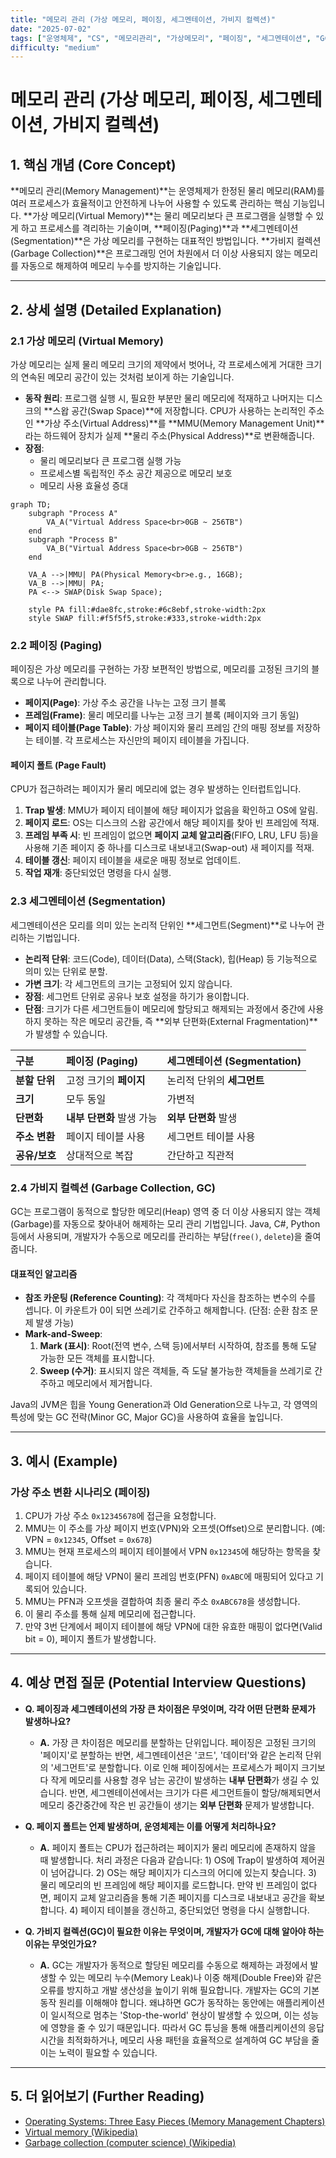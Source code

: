 ```yaml
---
title: "메모리 관리 (가상 메모리, 페이징, 세그멘테이션, 가비지 컬렉션)"
date: "2025-07-02"
tags: ["운영체제", "CS", "메모리관리", "가상메모리", "페이징", "세그멘테이션", "GC"]
difficulty: "medium"
---
```


# 메모리 관리 (가상 메모리, 페이징, 세그멘테이션, 가비지 컬렉션)

## 1. 핵심 개념 (Core Concept)

**메모리 관리(Memory Management)**는 운영체제가 한정된 물리 메모리(RAM)를 여러 프로세스가 효율적이고 안전하게 나누어 사용할 수 있도록 관리하는 핵심 기능입니다. **가상 메모리(Virtual Memory)**는 물리 메모리보다 큰 프로그램을 실행할 수 있게 하고 프로세스를 격리하는 기술이며, **페이징(Paging)**과 **세그멘테이션(Segmentation)**은 가상 메모리를 구현하는 대표적인 방법입니다. **가비지 컬렉션(Garbage Collection)**은 프로그래밍 언어 차원에서 더 이상 사용되지 않는 메모리를 자동으로 해제하여 메모리 누수를 방지하는 기술입니다.

---

## 2. 상세 설명 (Detailed Explanation)

### 2.1 가상 메모리 (Virtual Memory)

가상 메모리는 실제 물리 메모리 크기의 제약에서 벗어나, 각 프로세스에게 거대한 크기의 연속된 메모리 공간이 있는 것처럼 보이게 하는 기술입니다.

*   **동작 원리**: 프로그램 실행 시, 필요한 부분만 물리 메모리에 적재하고 나머지는 디스크의 **스왑 공간(Swap Space)**에 저장합니다. CPU가 사용하는 논리적인 주소인 **가상 주소(Virtual Address)**를 **MMU(Memory Management Unit)**라는 하드웨어 장치가 실제 **물리 주소(Physical Address)**로 변환해줍니다.
*   **장점**:
    *   물리 메모리보다 큰 프로그램 실행 가능
    *   프로세스별 독립적인 주소 공간 제공으로 메모리 보호
    *   메모리 사용 효율성 증대

```mermaid
graph TD;
    subgraph "Process A"
        VA_A("Virtual Address Space<br>0GB ~ 256TB")
    end
    subgraph "Process B"
        VA_B("Virtual Address Space<br>0GB ~ 256TB")
    end

    VA_A -->|MMU| PA(Physical Memory<br>e.g., 16GB);
    VA_B -->|MMU| PA;
    PA <--> SWAP(Disk Swap Space);

    style PA fill:#dae8fc,stroke:#6c8ebf,stroke-width:2px
    style SWAP fill:#f5f5f5,stroke:#333,stroke-width:2px
```

### 2.2 페이징 (Paging)

페이징은 가상 메모리를 구현하는 가장 보편적인 방법으로, 메모리를 고정된 크기의 블록으로 나누어 관리합니다.

*   **페이지(Page)**: 가상 주소 공간을 나누는 고정 크기 블록
*   **프레임(Frame)**: 물리 메모리를 나누는 고정 크기 블록 (페이지와 크기 동일)
*   **페이지 테이블(Page Table)**: 가상 페이지와 물리 프레임 간의 매핑 정보를 저장하는 테이블. 각 프로세스는 자신만의 페이지 테이블을 가집니다.

#### 페이지 폴트 (Page Fault)

CPU가 접근하려는 페이지가 물리 메모리에 없는 경우 발생하는 인터럽트입니다.
1.  **Trap 발생**: MMU가 페이지 테이블에 해당 페이지가 없음을 확인하고 OS에 알림.
2.  **페이지 로드**: OS는 디스크의 스왑 공간에서 해당 페이지를 찾아 빈 프레임에 적재.
3.  **프레임 부족 시**: 빈 프레임이 없으면 **페이지 교체 알고리즘**(FIFO, LRU, LFU 등)을 사용해 기존 페이지 중 하나를 디스크로 내보내고(Swap-out) 새 페이지를 적재.
4.  **테이블 갱신**: 페이지 테이블을 새로운 매핑 정보로 업데이트.
5.  **작업 재개**: 중단되었던 명령을 다시 실행.

### 2.3 세그멘테이션 (Segmentation)

세그멘테이션은   모리를 의미 있는 논리적 단위인 **세그먼트(Segment)**로 나누어 관리하는 기법입니다.

*   **논리적 단위**: 코드(Code), 데이터(Data), 스택(Stack), 힙(Heap) 등 기능적으로 의미 있는 단위로 분할.
*   **가변 크기**: 각 세그먼트의 크기는 고정되어 있지 않습니다.
*   **장점**: 세그먼트 단위로 공유나 보호 설정을 하기가 용이합니다.
*   **단점**: 크기가 다른 세그먼트들이 메모리에 할당되고 해제되는 과정에서 중간에 사용하지 못하는 작은 메모리 공간들, 즉 **외부 단편화(External Fragmentation)**가 발생할 수 있습니다.

| 구분 | 페이징 (Paging) | 세그멘테이션 (Segmentation) |
| :--- | :--- | :--- |
| **분할 단위** | 고정 크기의 **페이지** | 논리적 단위의 **세그먼트** |
| **크기** | 모두 동일 | 가변적 |
| **단편화** | **내부 단편화** 발생 가능 | **외부 단편화** 발생 |
| **주소 변환** | 페이지 테이블 사용 | 세그먼트 테이블 사용 |
| **공유/보호** | 상대적으로 복잡 | 간단하고 직관적 |

### 2.4 가비지 컬렉션 (Garbage Collection, GC)

GC는 프로그램이 동적으로 할당한 메모리(Heap) 영역 중 더 이상 사용되지 않는 객체(Garbage)를 자동으로 찾아내어 해제하는   모리 관리 기법입니다. Java, C#, Python 등에서 사용되며, 개발자가 수동으로 메모리를 관리하는 부담(`free()`, `delete`)을 줄여줍니다.

#### 대표적인 알고리즘

*   **참조 카운팅 (Reference Counting)**: 각 객체마다 자신을 참조하는 변수의 수를 셉니다. 이 카운트가 0이 되면 쓰레기로 간주하고 해제합니다. (단점: 순환 참조 문제 발생 가능)
*   **Mark-and-Sweep**:
    1.  **Mark (표시)**: Root(전역 변수, 스택 등)에서부터 시작하여, 참조를 통해 도달 가능한 모든 객체를 표시합니다.
    2.  **Sweep (수거)**: 표시되지 않은 객체들, 즉 도달 불가능한 객체들을 쓰레기로 간주하고 메모리에서 제거합니다.

Java의 JVM은 힙을 Young Generation과 Old Generation으로 나누고, 각 영역의 특성에 맞는 GC 전략(Minor GC, Major GC)을 사용하여 효율을 높입니다.

---

## 3. 예시 (Example)

### 가상 주소 변환 시나리오 (페이징)

1.  CPU가 가상 주소 `0x12345678`에 접근을 요청합니다.
2.  MMU는 이 주소를 가상 페이지 번호(VPN)와 오프셋(Offset)으로 분리합니다. (예: VPN = `0x12345`, Offset = `0x678`)
3.  MMU는 현재 프로세스의 페이지 테이블에서 VPN `0x12345`에 해당하는 항목을 찾습니다.
4.  페이지 테이블에 해당 VPN이 물리 프레임 번호(PFN) `0xABC`에 매핑되어 있다고 기록되어 있습니다.
5.  MMU는 PFN과 오프셋을 결합하여 최종 물리 주소 `0xABC678`을 생성합니다.
6.  이 물리 주소를 통해 실제 메모리에 접근합니다.
7.  만약 3번 단계에서 페이지 테이블에 해당 VPN에 대한 유효한 매핑이 없다면(Valid bit = 0), 페이지 폴트가 발생합니다.

---

## 4. 예상 면접 질문 (Potential Interview Questions)

*   **Q. 페이징과 세그멘테이션의 가장 큰 차이점은 무엇이며, 각각 어떤 단편화 문제가 발생하나요?**
    *   **A.** 가장 큰 차이점은 메모리를 분할하는 단위입니다. 페이징은 고정된 크기의 '페이지'로 분할하는 반면, 세그멘테이션은 '코드', '데이터'와 같은 논리적 단위의 '세그먼트'로 분할합니다. 이로 인해 페이징에서는 프로세스가 페이지 크기보다 작게 메모리를 사용할 경우 남는 공간이 발생하는 **내부 단편화**가 생길 수 있습니다. 반면, 세그멘테이션에서는 크기가 다른 세그먼트들이 할당/해제되면서 메모리 중간중간에 작은 빈 공간들이 생기는 **외부 단편화** 문제가 발생합니다.

*   **Q. 페이지 폴트는 언제 발생하며, 운영체제는 이를 어떻게 처리하나요?**
    *   **A.** 페이지 폴트는 CPU가 접근하려는 페이지가 물리 메모리에 존재하지 않을 때 발생합니다. 처리 과정은 다음과 같습니다: 1) OS에 Trap이 발생하여 제어권이 넘어갑니다. 2) OS는 해당 페이지가 디스크의 어디에 있는지 찾습니다. 3) 물리 메모리의 빈 프레임에 해당 페이지를 로드합니다. 만약 빈 프레임이 없다면, 페이지 교체 알고리즘을 통해 기존 페이지를 디스크로 내보내고 공간을 확보합니다. 4) 페이지 테이블을 갱신하고, 중단되었던 명령을 다시 실행합니다.

*   **Q. 가비지 컬렉션(GC)이 필요한 이유는 무엇이며, 개발자가 GC에 대해 알아야 하는 이유는 무엇인가요?**
    *   **A.** GC는 개발자가 동적으로 할당된 메모리를 수동으로 해제하는 과정에서 발생할 수 있는 메모리 누수(Memory Leak)나 이중 해제(Double Free)와 같은 오류를 방지하고 개발 생산성을 높이기 위해 필요합니다. 개발자는 GC의 기본 동작 원리를 이해해야 합니다. 왜냐하면 GC가 동작하는 동안에는 애플리케이션이 일시적으로 멈추는 'Stop-the-world' 현상이 발생할 수 있으며, 이는 성능에 영향을 줄 수 있기 때문입니다. 따라서 GC 튜닝을 통해 애플리케이션의 응답 시간을 최적화하거나, 메모리 사용 패턴을 효율적으로 설계하여 GC 부담을 줄이는 노력이 필요할 수 있습니다.

---

## 5. 더 읽어보기 (Further Reading)

*   [Operating Systems: Three Easy Pieces (Memory Management Chapters)](https://pages.cs.wisc.edu/~remzi/OSTEP/)
*   [Virtual memory (Wikipedia)](https://en.wikipedia.org/wiki/Virtual_memory)
*   [Garbage collection (computer science) (Wikipedia)](https://en.wikipedia.org/wiki/Garbage_collection_(computer_science))
